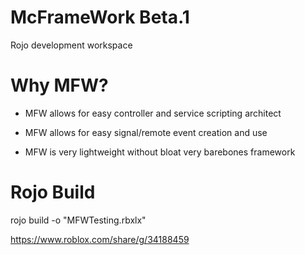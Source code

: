 # McFrameWork Beta.1
Rojo development workspace

# Why MFW?

- MFW allows for easy controller and service scripting architect 

- MFW allows for easy signal/remote event creation and use 

- MFW is very lightweight without bloat very barebones framework 

# Rojo Build  

rojo build -o "MFWTesting.rbxlx"

https://www.roblox.com/share/g/34188459
